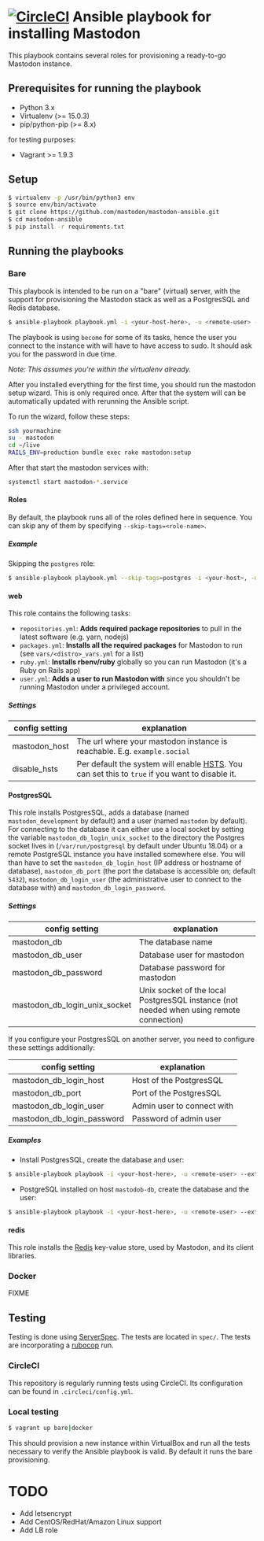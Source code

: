 # [![CircleCI](https://circleci.com/gh/tootsuite/mastodon-ansible.svg?style=svg)](https://circleci.com/gh/tootsuite/mastodon-ansible) Ansible playbook for installing Mastodon

This playbook contains several roles for provisioning a ready-to-go Mastodon instance.

## Prerequisites for running the playbook

- Python 3.x
- Virtualenv (>= 15.0.3)
- pip/python-pip (>= 8.x)

for testing purposes:

- Vagrant >= 1.9.3

## Setup

```sh
$ virtualenv -p /usr/bin/python3 env
$ source env/bin/activate
$ git clone https://github.com/mastodon/mastodon-ansible.git
$ cd mastodon-ansible
$ pip install -r requirements.txt
```
## Running the playbooks

### Bare

This playbook is intended to be run on a "bare" (virtual) server, with the support for provisioning the Mastodon stack as well as a PostgresSQL and Redis database.

```sh
$ ansible-playbook playbook.yml -i <your-host-here>, -u <remote-user> --extra-vars="mastodon_db_password=your-password mastodon_host=example.com"
```

The playbook is using `become` for some of its tasks, hence the user you connect to the instance with will have to have access to sudo. It should ask you for the password in due time.

_Note: This assumes you're within the virtualenv already._

After you installed everything for the first time, you should run the mastodon setup wizard. This is only required once. After that the system
will can be automatically updated with rerunning the Ansible script.

To run the wizard, follow these steps:

```bash
ssh yourmachine
su - mastodon
cd ~/live
RAILS_ENV=production bundle exec rake mastodon:setup
```

After that start the mastodon services with:

```bash
systemctl start mastodon-*.service
```

#### Roles

By default, the playbook runs all of the roles defined here in sequence. You can skip any of them by specifying `--skip-tags=<role-name>`.

##### Example

Skipping the `postgres` role:

```sh
$ ansible-playbook playbook.yml --skip-tags=postgres -i <your-host>, -u <your-user>
```

#### web

This role contains the following tasks:

- `repositories.yml`: **Adds required package repositories** to pull in the latest software (e.g. yarn, nodejs)
- `packages.yml`: **Installs all the required packages** for Mastodon to run (see `vars/<distro>_vars.yml` for a list)
- `ruby.yml`: **Installs rbenv/ruby** globally so you can run Mastodon (it's a Ruby on Rails app)
- `user.yml`: **Adds a user to run Mastodon with** since you shouldn't be running Mastodon under a privileged account.

##### Settings

| config setting  | explanation |
|-----------------|-------------|
| mastodon_host   | The url where your mastodon instance is reachable. E.g. `example.social`
| disable_hsts    | Per default the system will enable [HSTS](https://en.wikipedia.org/wiki/HTTP_Strict_Transport_Security). You can set this to `true` if you want to disable it.

#### PostgresSQL

This role installs PostgresSQL, adds a database (named `mastodon_development` by default) and a user (named `mastodon` by default). For connecting to the database it can either use a local socket by setting the variable `mastodon_db_login_unix_socket` to the directory the Postgres socket lives in (`/var/run/postgresql` by default under Ubuntu 18.04) or a remote PostgreSQL instance you have installed somewhere else. You will than have to set the `mastodon_db_login_host` (IP address or hostname of database), `mastodon_db_port` (the port the database is accessible on; default `5432`), `mastodon_db_login_user` (the administrative user to connect to the database with) and `mastodon_db_login_password`.

##### Settings

| config setting  | explanation |
|-----------------|-------------|
| mastodon_db                   | The database name
| mastodon_db_user              | Database user for mastodon
| mastodon_db_password          | Database password for mastodon
| mastodon_db_login_unix_socket | Unix socket of the local PostgresSQL instance (not needed when using remote connection)

If you configure your PostgresSQL on another server, you need
to configure these settings additionally:

| config setting  | explanation
|-----------------|-------------|
| mastodon_db_login_host     | Host of the PostgresSQL
| mastodon_db_port           | Port of the PostgresSQL
| mastodon_db_login_user     | Admin user to connect with
| mastodon_db_login_password | Password of admin user


##### Examples

- Install PostgresSQL, create the database and user:

```sh
$ ansible-playbook playbook -i <your-host-here>, -u <remote-user> --extra-vars="mastodon_db_password=your-password mastodon_db_login_unix_socket='/var/run/postgresql'"
```

- PostgreSQL installed on host `mastodob-db`, create the database and the user:

```sh
$ ansible-playbook playbook -i <your-host-here>, -u <remote-user> --extra-vars="mastodon_db_password=your-password mastodon_db_login_host=mastodon-db mastodon_db_port=5432 mastodon_db_login_user=your-admin-db-user mastodon_db_login_password=your-password"
```

#### redis

This role installs the [Redis](https://redis.io) key-value store, used by Mastodon, and its client libraries.

### Docker

FIXME

## Testing

Testing is done using [ServerSpec](https://serverspec.org). The tests are located in `spec/`. The tests are incorporating a [rubocop](http://rubocop.readthedocs.io/en/latest/) run.

### CircleCI

This repository is regularly running tests using CircleCI. Its configuration can be found in `.circleci/config.yml`.

### Local testing

```sh
$ vagrant up bare|docker
```

This should provision a new instance within VirtualBox and run all the tests necessary to verify the Ansible playbook is valid. By default it runs the bare provisioning.

# TODO

- Add letsencrypt
- Add CentOS/RedHat/Amazon Linux support
- Add LB role
